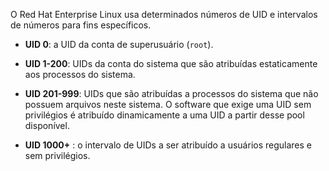 O Red Hat Enterprise Linux usa determinados números de UID e intervalos de números para fins específicos.

- **UID 0**: a UID da conta de superusuário (`root`).
    
- **UID 1-200**: UIDs da conta do sistema que são atribuídas estaticamente aos processos do sistema.
    
- **UID 201-999**: UIDs que são atribuídas a processos do sistema que não possuem arquivos neste sistema. O software que exige uma UID sem privilégios é atribuído dinamicamente a uma UID a partir desse pool disponível.
    
- **UID 1000+** : o intervalo de UIDs a ser atribuído a usuários regulares e sem privilégios.